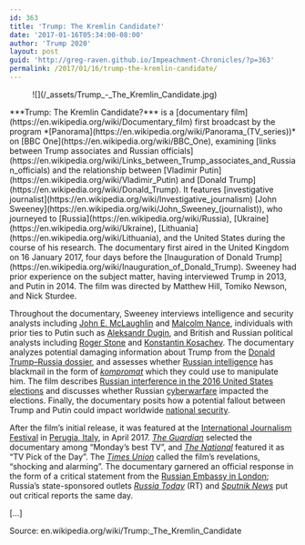 ```yaml
---
id: 363
title: 'Trump: The Kremlin Candidate?'
date: '2017-01-16T05:34:00-08:00'
author: 'Trump 2020'
layout: post
guid: 'http://greg-raven.github.io/Impeachment-Chronicles/?p=363'
permalink: /2017/01/16/trump-the-kremlin-candidate/
---
```


<figure class="wp-block-image size-large">![](/_assets/Trump_-_The_Kremlin_Candidate.jpg)</figure>***Trump: The Kremlin Candidate?*** is a [documentary film](https://en.wikipedia.org/wiki/Documentary_film) first broadcast by the program *[Panorama](https://en.wikipedia.org/wiki/Panorama_(TV_series))* on [BBC One](https://en.wikipedia.org/wiki/BBC_One), examining [links between Trump associates and Russian officials](https://en.wikipedia.org/wiki/Links_between_Trump_associates_and_Russian_officials) and the relationship between [Vladimir Putin](https://en.wikipedia.org/wiki/Vladimir_Putin) and [Donald Trump](https://en.wikipedia.org/wiki/Donald_Trump). It features [investigative journalist](https://en.wikipedia.org/wiki/Investigative_journalism) [John Sweeney](https://en.wikipedia.org/wiki/John_Sweeney_(journalist)), who journeyed to [Russia](https://en.wikipedia.org/wiki/Russia), [Ukraine](https://en.wikipedia.org/wiki/Ukraine), [Lithuania](https://en.wikipedia.org/wiki/Lithuania), and the United States during the course of his research. The documentary first aired in the United Kingdom on 16 January 2017, four days before the [Inauguration of Donald Trump](https://en.wikipedia.org/wiki/Inauguration_of_Donald_Trump). Sweeney had prior experience on the subject matter, having interviewed Trump in 2013, and Putin in 2014. The film was directed by Matthew Hill, Tomiko Newson, and Nick Sturdee.

Throughout the documentary, Sweeney interviews intelligence and security analysts including [John E. McLaughlin](https://en.wikipedia.org/wiki/John_E._McLaughlin) and [Malcolm Nance](https://en.wikipedia.org/wiki/Malcolm_Nance), individuals with prior ties to Putin such as [Aleksandr Dugin](https://en.wikipedia.org/wiki/Aleksandr_Dugin), and British and Russian political analysts including [Roger Stone](https://en.wikipedia.org/wiki/Roger_Stone) and [Konstantin Kosachev](https://en.wikipedia.org/wiki/Konstantin_Kosachev). The documentary analyzes potential damaging information about Trump from the [Donald Trump–Russia dossier](https://en.wikipedia.org/wiki/Donald_Trump%E2%80%93Russia_dossier), and assesses whether [Russian intelligence](https://en.wikipedia.org/wiki/Russian_intelligence) has blackmail in the form of *[kompromat](https://en.wikipedia.org/wiki/Kompromat)* which they could use to manipulate him. The film describes [Russian interference in the 2016 United States elections](https://en.wikipedia.org/wiki/Russian_interference_in_the_2016_United_States_elections) and discusses whether Russian [cyberwarfare](https://en.wikipedia.org/wiki/Cyberwarfare) impacted the elections. Finally, the documentary posits how a potential fallout between Trump and Putin could impact worldwide [national security](https://en.wikipedia.org/wiki/National_security).

After the film’s initial release, it was featured at the [International Journalism Festival](https://en.wikipedia.org/wiki/International_Journalism_Festival) in [Perugia, Italy](https://en.wikipedia.org/wiki/Perugia,_Italy), in April 2017. *[The Guardian](https://en.wikipedia.org/wiki/The_Guardian)* selected the documentary among “Monday’s best TV”, and *[The National](https://en.wikipedia.org/wiki/The_National_(Scotland))* featured it as “TV Pick of the Day”. The *[Times Union](https://en.wikipedia.org/wiki/Times_Union_(Albany))* called the film’s revelations, “shocking and alarming”. The documentary garnered an official response in the form of a critical statement from the [Russian Embassy in London](https://en.wikipedia.org/wiki/Embassy_of_Russia,_London); Russia’s state-sponsored outlets *[Russia Today](https://en.wikipedia.org/wiki/Russia_Today)* (RT) and *[Sputnik News](https://en.wikipedia.org/wiki/Sputnik_News)* put out critical reports the same day.

\[…\]

Source: en.wikipedia.org/wiki/Trump:\_The\_Kremlin\_Candidate